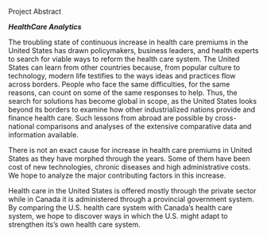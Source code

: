 Project Abstract

***HealthCare Analytics***

The troubling state of continuous increase in health care premiums in the United States has drawn policymakers, business leaders, and health experts to search for viable ways to reform the health care system.
The United States can learn from other countries because, from popular culture to technology, modern life testifies to the ways ideas and practices flow across borders. People who face the same difficulties, for the same reasons, can count on some of the same responses to help. Thus, the search for solutions has become global in scope, as the United States looks beyond its borders to examine how other industrialized nations provide and finance health care. Such lessons from abroad are possible by cross-national comparisons and analyses of the extensive comparative data and information available.

There is not an exact cause for increase in health care premiums in United States as they have morphed through the years. Some of them have been cost of new technologies, chronic diseases and high administrative costs. We hope to analyze the major contributing factors in this increase. 

Health care in the United States is offered mostly through the private sector while in Canada it is administered through a provincial government system. By comparing the U.S. health care system with Canada’s health care system, we hope to discover ways in which the U.S. might adapt to strengthen its’s own health care system.

